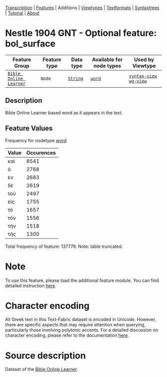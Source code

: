 <a name="start"></a>
<div class="hidden-content"><a href="../transcription.md">Transcription</a> | <a href="../features/README.md#start">Features</a> | Additions | <a href="../viewtypes.md#start">Viewtypes</a> | <a href="../textformats.md#start">Textformats</a> |  <a href="../syntaxtrees.md#start">Syntaxtrees</a> | <a href="../tutorial/README.md#start">Tutorial</a>  | <a href="../about.md#start">About</a></div>

# Nestle 1904 GNT - Optional feature: bol_surface

Feature Group | Feature type |Data type |Available for node types | Used by Viewtype 
---|---|---|---|---
[`Bible Online Learner`](featuresbyfeaturegroup.md#bible-online-learner)|`Node`|[`String`](featuresbydatatype.md#string)| [`word`](featuresbynodetype.md#word) |[`syntax-view`](../syntax-view.md#start) [`wg-view`](../wg-view.md#start) 

## Description

Bible Online Learner based word as it appears in the text.

## Feature Values

Frequency for nodetype [word](featuresbynodetype.md#word):

Value|Occurences
---|---
καὶ|8541
ὁ|2768
ἐν|2683
δὲ|2619
τοῦ|2497
εἰς|1755
τὸ|1657
τὸν|1556
τὴν|1518
τῆς|1300

Total frequency of feature: 137779. Note: table truncated.

# Note

To use this feature, please load the additional feature module. You can find detailed instruction [here](README.md#adding-the-features).

# Character encoding

All Greek text in this Text-Fabric dataset is encoded in Unicode. However, there are specific aspects that may require attention when querying, particularly those involving polytonic accents. For a detailed discussion on character encoding, please refer to the documentation [here](../characterencoding.md#start).

# Source description

Dataset of the [Bible Online Learner](https://learner.bible/).
 
